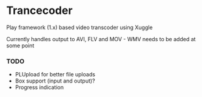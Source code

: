 # Trancecoder #


Play framework (1.x) based video transcoder using Xuggle

Currently handles output to AVI, FLV and MOV - WMV needs to be added at some point

### TODO ###


* PLUpload for better file uploads
* Box support (input and output)?
* Progress indication
